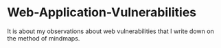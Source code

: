 # Web-Application-Vulnerabilities
It is about my observations about web vulnerabilities that I write down on the method of mindmaps.
